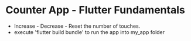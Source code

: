 # Counter App - Flutter Fundamentals
 - Increase - Decrease - Reset the number of touches.
 - execute 'flutter build bundle' to run the app into my_app folder
